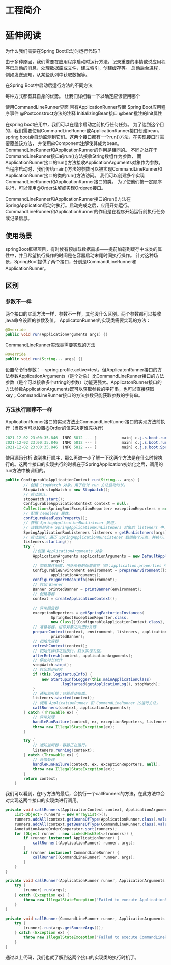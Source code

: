 # 工程简介

# 延伸阅读


为什么我们需要在Spring Boot启动时运行代码？

由于多种原因，我们需要在应用程序启动时运行方法，记录重要的事情或说应用程序已启动的消息，处理数据库或文件，建立索引，创建缓存等。
启动后台进程，例如发送通知，从某些队列中获取数据等。

在Spring Boot中启动后运行方法的不同方法

每种方式都有其自身的优势。 让我们详细看一下以确定应该使用哪个

使用CommandLineRunner界面
带有ApplicationRunner界面
Spring Boot应用程序事件
@Postconstruct方法的注释
InitializingBean接口
@bean批注的Init属性

在spring boot应用中，我们可以在程序启动之前执行任何任务。
为了达到这个目的，我们需要使用CommandLineRunner或ApplicationRunner接口创建bean，
spring boot会自动监测到它们。这两个接口都有一个run()方法，在实现接口时需要覆盖该方法，
并使用@Component注解使其成为bean。CommandLineRunner和ApplicationRunner的作用是相同的。
不同之处在于CommandLineRunner接口的run()方法接收String数组作为参数，
而ApplicationRunner接口的run()方法接收ApplicationArguments对象作为参数。
当程序启动时，我们传给main()方法的参数可以被实现CommandLineRunner和ApplicationRunner接口的类的run()方法访问。
我们可以创建多个实现CommandLineRunner和ApplicationRunner接口的类。
为了使他们按一定顺序执行，可以使用@Order注解或实现Ordered接口。

CommandLineRunner和ApplicationRunner接口的run()方法在SpringApplication启动时执行。启动完成之后，应用开始运行。CommandLineRunner和ApplicationRunner的作用是在程序开始运行前执行任务或记录信息。

## 使用场景

springBoot框架项目，有时候有预加载数据需求——提前加载到缓存中或类的属性中，并且希望执行操作的时间是在容器启动末尾时间执行操作。
针对这种场景，SpringBoot提供了两个接口，分别是CommandLineRunner和ApplicationRunner。

## 区别

### 参数不一样

两个接口的实现方法一样，参数不一样，其他没什么区别。两个参数都可以接收java命令设置的参数及值。
ApplicatonRunner的实现类需要实现的方法：

```java
@Override
public void run(ApplicationArguments args) {}
```

CommandLineRunner实现类需要实现的方法

```java
@Override
public void run(String... args) {}
```

设置命令行参数：--spring.profile.active=test，但ApplicatonRunner接口的方法参数ApplicationArguments（是个对象）比CommandLineRunner接口的方法参数（是个可以接收多个string的参数）功能更强大。ApplicatonRunner接口的方法参数ApplicationArguments既可以获取参数的字符串，也可以直接获取key；CommandLineRunner接口的方法参数只能获取参数的字符串。

### 方法执行顺序不一样

ApplicationRunner接口的实现方法比CommandLineRunner接口的实现方法前执行（当然也可以设置@Order的值来决定谁先执行）

```java
2021-12-02 23:00:35.846  INFO 5812 --- [           main] c.j.s.boot.runner.MyApplicationRunner    : 启动预加载数据(ApplicationRunner)...[--spring.profile.active=test],[spring.profile.active]
2021-12-02 23:00:35.846  INFO 5812 --- [           main] c.j.s.boot.runner.MyCommandLineRunner    : 启动预加载数据(CommandLineRunner)...[--spring.profile.active=test]
2021-12-02 23:00:35.846  INFO 5812 --- [           main] c.j.s.boot.SpringBootRunnerApplication   : 应用启动...
```





使用源码分析
说到执行顺序，那么再进一步了解一下这两个方法是在什么时候执行的。这两个接口的实现执行的时机在于SpringApplication初始化之后，调用的run方法中被调用的。

```java
public ConfigurableApplicationContext run(String... args) {
        // 创建 StopWatch 对象，用于统计 run 方法启动时长。
        StopWatch stopWatch = new StopWatch();
        // 启动统计。
        stopWatch.start();
        ConfigurableApplicationContext context = null;
        Collection<SpringBootExceptionReporter> exceptionReporters = new ArrayList<>();
        // 配置 headless 属性。
        configureHeadlessProperty();
        // 获得 SpringApplicationRunListener 数组，
        // 该数组封装于 SpringApplicationRunListeners 对象的 listeners 中。
        SpringApplicationRunListeners listeners = getRunListeners(args);
        // 启动监听，遍历 SpringApplicationRunListener 数组每个元素，并执行。
        listeners.starting();
        try {
            //创建 ApplicationArguments 对象
            ApplicationArguments applicationArguments = new DefaultApplicationArguments(
                    args);
            // 加载属性配置，包括所有的配置属性（如：application.properties 中和外部的属性配置）
            ConfigurableEnvironment environment = prepareEnvironment(listeners,
                    applicationArguments);
            configureIgnoreBeanInfo(environment);
            // 打印 Banner
            Banner printedBanner = printBanner(environment);
            // 创建容器
            context = createApplicationContext();

            // 异常报告器
            exceptionReporters = getSpringFactoriesInstances(
                    SpringBootExceptionReporter.class,
                    new Class[]{ConfigurableApplicationContext.class}, context);
            // 准备容器，组件对象之间进行关联
            prepareContext(context, environment, listeners, applicationArguments,
                    printedBanner);
            // 初始化容器
            refreshContext(context);
            // 初始化操作之后执行，默认实现为空。
            afterRefresh(context, applicationArguments);
            // 停止时长统计
            stopWatch.stop();
            // 打印启动日志
            if (this.logStartupInfo) {
                new StartupInfoLogger(this.mainApplicationClass)
                        .logStarted(getApplicationLog(), stopWatch);
            }
            // 通知监听器：容器启动完成。
            listeners.started(context);
            // 调用 ApplicationRunner 和 CommandLineRunner 的运行方法。
            callRunners(context, applicationArguments);
        } catch (Throwable ex) {
            // 异常处理
            handleRunFailure(context, ex, exceptionReporters, listeners);
            throw new IllegalStateException(ex);
        }

        try {
            // 通知监听器：容器正在运行。
            listeners.running(context);
        } catch (Throwable ex) {
            // 异常处理
            handleRunFailure(context, ex, exceptionReporters, null);
            throw new IllegalStateException(ex);
        }
        return context;
    }
```

我们可以看到，在try方法的最后，会执行一个callRunners的方法，在此方法中会对实现这两个接口的实现类进行调用。


```java
private void callRunners(ApplicationContext context, ApplicationArguments args) {
	List<Object> runners = new ArrayList<>();
	runners.addAll(context.getBeansOfType(ApplicationRunner.class).values());
	runners.addAll(context.getBeansOfType(CommandLineRunner.class).values());
	AnnotationAwareOrderComparator.sort(runners);
	for (Object runner : new LinkedHashSet<>(runners)) {
		if (runner instanceof ApplicationRunner) {
			callRunner((ApplicationRunner) runner, args);
		}
		if (runner instanceof CommandLineRunner) {
			callRunner((CommandLineRunner) runner, args);
		}
	}
}

private void callRunner(ApplicationRunner runner, ApplicationArguments args) {
	try {
		(runner).run(args);
	} catch (Exception ex) {
		throw new IllegalStateException("Failed to execute ApplicationRunner", ex);
	}
}

private void callRunner(CommandLineRunner runner, ApplicationArguments args) {
	try {
		(runner).run(args.getSourceArgs());
	} catch (Exception ex) {
		throw new IllegalStateException("Failed to execute CommandLineRunner", ex);
	}
}
```

通过以上代码，我们也就了解到这两个接口的实现类的执行时机了。